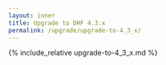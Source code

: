 ```yaml
---
layout: inner
title: Upgrade to DHF 4.3.x
permalink: /upgrade/upgrade-to-4_3_x/
---
```


{% include_relative upgrade-to-4_3_x.md %}